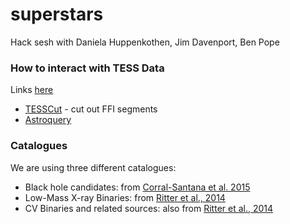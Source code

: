# superstars
Hack sesh with Daniela Huppenkothen, Jim Davenport, Ben Pope 


### How to interact with TESS Data

Links [here](https://outerspace.stsci.edu/display/TESS/5.0+-+Ways+To+Search+And+Interact+With+TESS+Data+At+MAST) 
* [TESSCut](https://mast.stsci.edu/tesscut/) - cut out FFI segments
* [Astroquery](https://astroquery.readthedocs.io/en/latest/mast/mast.html)

### Catalogues

We are using three different catalogues:
* Black hole candidates: from [Corral-Santana et al. 2015](https://arxiv.org/abs/1510.08869)
* Low-Mass X-ray Binaries: from [Ritter et al., 2014](https://heasarc.gsfc.nasa.gov/W3Browse/star-catalog/ritterlmxb.html)
* CV Binaries and related sources: also from [Ritter et al., 2014](https://heasarc.gsfc.nasa.gov/W3Browse/star-catalog/rittercv.html)


